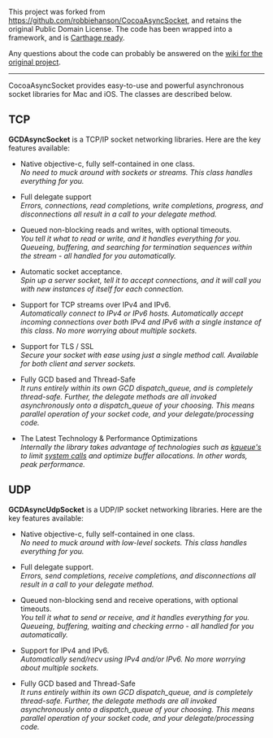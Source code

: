 This project was forked from https://github.com/robbiehanson/CocoaAsyncSocket, and retains the original Public Domain License. The code has been wrapped into a framework, and is [Carthage ready](https://github.com/Carthage/Carthage).

Any questions about the code can probably be answered on the [wiki for the original project](https://github.com/robbiehanson/CocoaAsyncSocket/wiki).

----

CocoaAsyncSocket provides easy-to-use and powerful asynchronous socket libraries for Mac and iOS. The classes are described below.

## TCP

**GCDAsyncSocket** is a TCP/IP socket networking libraries. Here are the key features available:

- Native objective-c, fully self-contained in one class.<br/>
  _No need to muck around with sockets or streams. This class handles everything for you._

- Full delegate support<br/>
  _Errors, connections, read completions, write completions, progress, and disconnections all result in a call to your delegate method._

- Queued non-blocking reads and writes, with optional timeouts.<br/>
  _You tell it what to read or write, and it handles everything for you. Queueing, buffering, and searching for termination sequences within the stream - all handled for you automatically._

- Automatic socket acceptance.<br/>
  _Spin up a server socket, tell it to accept connections, and it will call you with new instances of itself for each connection._

- Support for TCP streams over IPv4 and IPv6.<br/>
  _Automatically connect to IPv4 or IPv6 hosts. Automatically accept incoming connections over both IPv4 and IPv6 with a single instance of this class. No more worrying about multiple sockets._

- Support for TLS / SSL<br/>
  _Secure your socket with ease using just a single method call. Available for both client and server sockets._

- Fully GCD based and Thread-Safe<br/>
  _It runs entirely within its own GCD dispatch_queue, and is completely thread-safe. Further, the delegate methods are all invoked asynchronously onto a dispatch_queue of your choosing. This means parallel operation of your socket code, and your delegate/processing code._

- The Latest Technology & Performance Optimizations<br/>
  _Internally the library takes advantage of technologies such as [kqueue's](http://en.wikipedia.org/wiki/Kqueue) to limit [system calls](http://en.wikipedia.org/wiki/System_call) and optimize buffer allocations. In other words, peak performance._

## UDP

**GCDAsyncUdpSocket** is a UDP/IP socket networking libraries. Here are the key features available:

- Native objective-c, fully self-contained in one class.<br/>
  _No need to muck around with low-level sockets. This class handles everything for you._

- Full delegate support.<br/>
  _Errors, send completions, receive completions, and disconnections all result in a call to your delegate method._

- Queued non-blocking send and receive operations, with optional timeouts.<br/>
  _You tell it what to send or receive, and it handles everything for you. Queueing, buffering, waiting and checking errno - all handled for you automatically._

- Support for IPv4 and IPv6.<br/>
  _Automatically send/recv using IPv4 and/or IPv6. No more worrying about multiple sockets._

- Fully GCD based and Thread-Safe<br/>
  _It runs entirely within its own GCD dispatch_queue, and is completely thread-safe. Further, the delegate methods are all invoked asynchronously onto a dispatch_queue of your choosing. This means parallel operation of your socket code, and your delegate/processing code._
